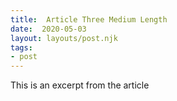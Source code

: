 ```yaml
---
title:  Article Three Medium Length
date:  2020-05-03
layout: layouts/post.njk
tags:
- post
---
```



This is an excerpt from the article
<!--more-->